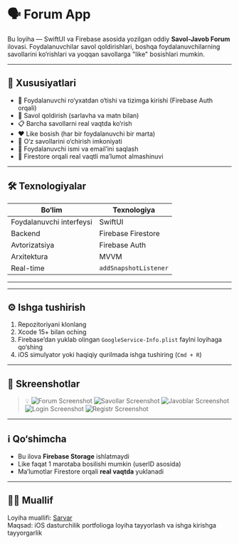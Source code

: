 # 🗣️ Forum App

Bu loyiha — SwiftUI va Firebase asosida yozilgan oddiy **Savol-Javob Forum** ilovasi. Foydalanuvchilar savol qoldirishlari, boshqa foydalanuvchilarning savollarini ko‘rishlari va yoqqan savollarga "like" bosishlari mumkin.

---

## 🚀 Xususiyatlari

- 🔐 Foydalanuvchi ro‘yxatdan o‘tishi va tizimga kirishi (Firebase Auth orqali)
- 📝 Savol qoldirish (sarlavha va matn bilan)
- 📋 Barcha savollarni real vaqtda ko‘rish
- ❤️ Like bosish (har bir foydalanuvchi bir marta)
- 🧹 O‘z savollarini o‘chirish imkoniyati
- 👤 Foydalanuvchi ismi va email’ini saqlash
- 🔄 Firestore orqali real vaqtli ma’lumot almashinuvi

---

## 🛠️ Texnologiyalar

| Bo‘lim        | Texnologiya           |
|---------------|------------------------|
| Foydalanuvchi interfeysi | SwiftUI         |
| Backend       | Firebase Firestore     |
| Avtorizatsiya | Firebase Auth          |
| Arxitektura   | MVVM                   |
| Real-time     | `addSnapshotListener`  |

---


---

## ⚙️ Ishga tushirish

1. Repozitoriyani klonlang
2. Xcode 15+ bilan oching
3. Firebase’dan yuklab olingan `GoogleService-Info.plist` faylni loyihaga qo‘shing
4. iOS simulyator yoki haqiqiy qurilmada ishga tushiring (`Cmd + R`)

---

## 📸 Skreenshotlar

> 💡 ![Forum Screenshot](Screenshots/Forum.png)
> ![Savollar Screenshot](Screenshots/Savollar.png)
> ![Javoblar Screenshot](Screenshots/Javoblar.png)
> ![Login Screenshot](Screenshots/Login.png)
> ![Registr Screenshot](Screenshots/Registr.png)

---

## ℹ️ Qo‘shimcha

- Bu ilova **Firebase Storage** ishlatmaydi
- Like faqat 1 marotaba bosilishi mumkin (userID asosida)
- Ma’lumotlar Firestore orqali **real vaqtda** yuklanadi

---

## 👨‍💻 Muallif

Loyiha muallifi: [Sarvar](https://github.com/sarvarcoders)  
Maqsad: iOS dasturchilik portfolioga loyiha tayyorlash va ishga kirishga tayyorgarlik

